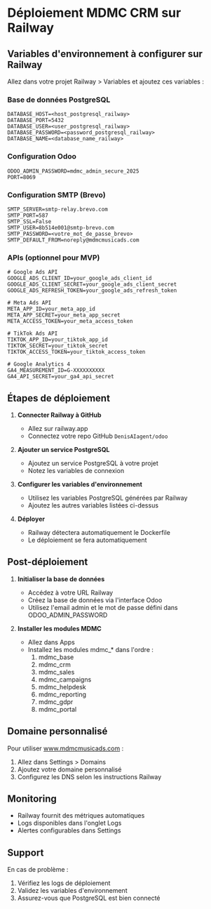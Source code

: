 # Déploiement MDMC CRM sur Railway

## Variables d'environnement à configurer sur Railway

Allez dans votre projet Railway > Variables et ajoutez ces variables :

### Base de données PostgreSQL
```
DATABASE_HOST=<host_postgresql_railway>
DATABASE_PORT=5432
DATABASE_USER=<user_postgresql_railway>
DATABASE_PASSWORD=<password_postgresql_railway>
DATABASE_NAME=<database_name_railway>
```

### Configuration Odoo
```
ODOO_ADMIN_PASSWORD=mdmc_admin_secure_2025
PORT=8069
```

### Configuration SMTP (Brevo)
```
SMTP_SERVER=smtp-relay.brevo.com
SMTP_PORT=587
SMTP_SSL=False
SMTP_USER=8b514e001@smtp-brevo.com
SMTP_PASSWORD=<votre_mot_de_passe_brevo>
SMTP_DEFAULT_FROM=noreply@mdmcmusicads.com
```

### APIs (optionnel pour MVP)
```
# Google Ads API
GOOGLE_ADS_CLIENT_ID=your_google_ads_client_id
GOOGLE_ADS_CLIENT_SECRET=your_google_ads_client_secret
GOOGLE_ADS_REFRESH_TOKEN=your_google_ads_refresh_token

# Meta Ads API
META_APP_ID=your_meta_app_id
META_APP_SECRET=your_meta_app_secret
META_ACCESS_TOKEN=your_meta_access_token

# TikTok Ads API
TIKTOK_APP_ID=your_tiktok_app_id
TIKTOK_SECRET=your_tiktok_secret
TIKTOK_ACCESS_TOKEN=your_tiktok_access_token

# Google Analytics 4
GA4_MEASUREMENT_ID=G-XXXXXXXXXX
GA4_API_SECRET=your_ga4_api_secret
```

## Étapes de déploiement

1. **Connecter Railway à GitHub**
   - Allez sur railway.app
   - Connectez votre repo GitHub `DenisAIagent/odoo`

2. **Ajouter un service PostgreSQL**
   - Ajoutez un service PostgreSQL à votre projet
   - Notez les variables de connexion

3. **Configurer les variables d'environnement**
   - Utilisez les variables PostgreSQL générées par Railway
   - Ajoutez les autres variables listées ci-dessus

4. **Déployer**
   - Railway détectera automatiquement le Dockerfile
   - Le déploiement se fera automatiquement

## Post-déploiement

1. **Initialiser la base de données**
   - Accédez à votre URL Railway
   - Créez la base de données via l'interface Odoo
   - Utilisez l'email admin et le mot de passe défini dans ODOO_ADMIN_PASSWORD

2. **Installer les modules MDMC**
   - Allez dans Apps
   - Installez les modules mdmc_* dans l'ordre :
     1. mdmc_base
     2. mdmc_crm  
     3. mdmc_sales
     4. mdmc_campaigns
     5. mdmc_helpdesk
     6. mdmc_reporting
     7. mdmc_gdpr
     8. mdmc_portal

## Domaine personnalisé

Pour utiliser www.mdmcmusicads.com :
1. Allez dans Settings > Domains
2. Ajoutez votre domaine personnalisé
3. Configurez les DNS selon les instructions Railway

## Monitoring

- Railway fournit des métriques automatiques
- Logs disponibles dans l'onglet Logs
- Alertes configurables dans Settings

## Support

En cas de problème :
1. Vérifiez les logs de déploiement
2. Validez les variables d'environnement
3. Assurez-vous que PostgreSQL est bien connecté